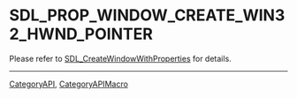 # SDL_PROP_WINDOW_CREATE_WIN32_HWND_POINTER

Please refer to [SDL_CreateWindowWithProperties](SDL_CreateWindowWithProperties) for details.

----
[CategoryAPI](CategoryAPI), [CategoryAPIMacro](CategoryAPIMacro)

